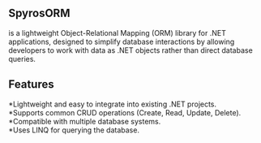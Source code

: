 ## SpyrosORM 
is a lightweight Object-Relational Mapping (ORM) library for .NET applications, 
designed to simplify database interactions by allowing developers to work with data as .NET objects rather than direct database queries.

## Features
*Lightweight and easy to integrate into existing .NET projects. <br>
*Supports common CRUD operations (Create, Read, Update, Delete).<br>
*Compatible with multiple database systems.<br>
*Uses LINQ for querying the database.<br>
